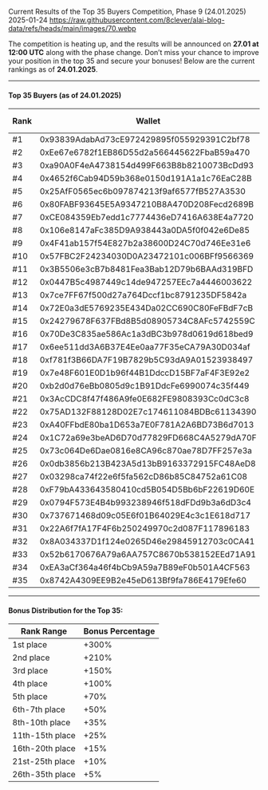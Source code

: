 Current Results of the Top 35 Buyers Competition, Phase 9 (24.01.2025)
2025-01-24
https://raw.githubusercontent.com/8clever/alai-blog-data/refs/heads/main/images/70.webp

The competition is heating up, and the results will be announced on **27.01 at 12:00 UTC** along with the phase change. Don’t miss your chance to improve your position in the top 35 and secure your bonuses! Below are the current rankings as of **24.01.2025**.

---

#### Top 35 Buyers (as of 24.01.2025)


| Rank  | Wallet                                      | ALAI Amount  |
|-------|---------------------------------------------|--------------|
| #1    | 0x93839AdabAd73cE972429895f055929391C2bf78   | 10899.20     |
| #2    | 0xEe67e6782f1EB86D55d2a566445622FbaB59a470   | 1656.94      |
| #3    | 0xa90A0F4eA4738154d499F663B8b8210073BcDd93   | 1138.05      |
| #4    | 0x4652f6Cab94D59b368e0150d191A1a1c76EaC28B   | 723.59       |
| #5    | 0x25AfF0565ec6b097874213f9af6577fB527A3530   | 704.51       |
| #6    | 0x80FABF93645E5A9347210B8A470D208Fecd2689B   | 334.66       |
| #7    | 0xCE084359Eb7edd1c7774436eD7416A638E4a7720   | 270.38       |
| #8    | 0x106e8147aFc385D9A938443a0DA5f0f042e6De85   | 217.07       |
| #9    | 0x4F41ab157f54E827b2a38600D24C70d746Ee31e6   | 172.32       |
| #10   | 0x57FBC2F24234030D0A23472101c006BFf9566369   | 149.99       |
| #11   | 0x3B5506e3cB7b8481Fea3Bab12D79b6BAAd319BFD   | 144.71       |
| #12   | 0x0447B5c4987449c14de947257EEc7a4446003622   | 142.36       |
| #13   | 0x7ce7FF67f500d27a764Dccf1bc8791235DF5842a   | 140.90       |
| #14   | 0x72E0a3dE5769235E434Da02CC690C80FeFBdF7cB   | 135.48       |
| #15   | 0x24279678F637FBd8B5d08905734C8AFc5742559C   | 129.51       |
| #16   | 0x70De3C835ae586Ac1a3dBC3b978d0619d618bed9   | 121.20       |
| #17   | 0x6ee511dd3A6B37E4Ee0aa77F35eCA79A30D034af   | 108.53       |
| #18   | 0xf781f3B66DA7F19B7829b5C93dA9A01523938497   | 92.18        |
| #19   | 0x7e48F601E0D1b96f44B1DdccD15BF7aF4F3E92e2   | 64.99        |
| #20   | 0xb2d0d76eBb0805d9c1B91DdcFe6990074c35f449   | 54.26        |
| #21   | 0x3AcCDC8f47f486A9fe0E682FE9808393Cc0dC3c8   | 52.83        |
| #22   | 0x75AD132F88128D02E7c174611084BDBc61134390   | 49.74        |
| #23   | 0xA40FFbdE80ba1D653a7E0F781A2A6BD73B6d7013   | 44.32        |
| #24   | 0x1C72a69e3beAD6D70d77829FD668C4A5279dA70F   | 40.64        |
| #25   | 0x73c064De6Dae0816e8CA96c870ae78D7FF257e3a   | 39.79        |
| #26   | 0x0db3856b213B423A5d13bB9163372915FC48AeD8   | 37.98        |
| #27   | 0x03298ca74f22e6f5fa562cD86b85C84752a61C08   | 37.93        |
| #28   | 0xF79bA433643580410cd5B054D5Bb6bF22619D60E   | 32.56        |
| #29   | 0x0794F573E4B4b993238946f518dFDd9b3a6dD3c4   | 32.24        |
| #30   | 0x737671468d09c05E6f01B64029E4c3c1E618d717   | 27.09        |
| #31   | 0x22A6f7fA17F4F6b250249970c2d087F117896183   | 25.74        |
| #32   | 0x8A034337D1f124e0265D46e29845912703c0CA41   | 25.74        |
| #33   | 0x52b6170676A79a6AA757C8670b538152EEd71A91   | 25.74        |
| #34   | 0xEA3aCf364a46f4bCb9A59a7B89eF0b501A4CF563   | 22.62        |
| #35   | 0x8742A4309EE9B2e45eD613Bf9fa786E4179Efe60   | 22.61        |

---

#### Bonus Distribution for the Top 35:


| Rank Range      | Bonus Percentage |
|-----------------|------------------|
| 1st place       | +300%            |
| 2nd place       | +210%            |
| 3rd place       | +150%            |
| 4th place       | +100%            |
| 5th place       | +70%             |
| 6th-7th place   | +50%             |
| 8th-10th place  | +35%             |
| 11th-15th place | +25%             |
| 16th-20th place | +15%             |
| 21st-25th place | +10%             |
| 26th-35th place | +5%              |

